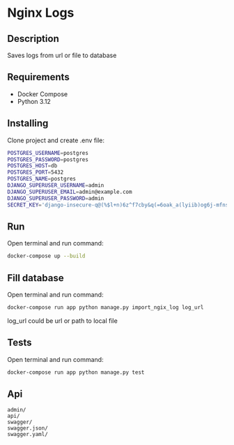 # Nginx Logs
## Description

Saves logs from url or file to database

## Requirements

- Docker Compose
- Python 3.12

## Installing

Clone project and create .env file:

```bash
POSTGRES_USERNAME=postgres
POSTGRES_PASSWORD=postgres
POSTGRES_HOST=db
POSTGRES_PORT=5432
POSTGRES_NAME=postgres
DJANGO_SUPERUSER_USERNAME=admin
DJANGO_SUPERUSER_EMAIL=admin@example.com
DJANGO_SUPERUSER_PASSWORD=admin
SECRET_KEY='django-insecure-q@(%$l+n)6z^f7cby&q(=6oak_a(lyiib)og6j-mfns(dga1^o'
```

## Run

Open terminal and run command:

   ```bash
   docker-compose up --build
   ```

## Fill database

Open terminal and run command:

   ```bash
   docker-compose run app python manage.py import_ngix_log log_url
   ```
log_url could be url or path to local file

## Tests

Open terminal and run command:

   ```bash
   docker-compose run app python manage.py test
   ```

## Api

```
admin/
api/
swagger/
swagger.json/
swagger.yaml/
```

